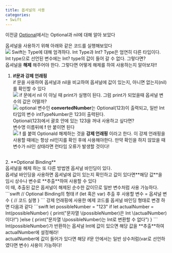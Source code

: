 ```yaml
---
title: 옵셔널의 사용
categories:
- Swift
---
```


이전글 [Optional](https://sweetfood-dev.github.io/Optional/)에서는 Optional과 nil에 대해 알아 보았다<br>

옵셔널을 사용하기 위해 아래와 같은 코드를 실행해보았다<br>
![](http://localhost:4000/optional.png)
Swift는 Type에 대해 엄격하다. Int Type과 Int? Type은 엄연히 다른 타입이다.<br>
Int type으로 선언된 변수에는 Int? type의 값이 들어 갈 수 없다. 그렇다면?<br>
옵셔널을 **해제** 해주어야 한다.  그렇다면 어떻게 해제를 하여 사용하는지 알아보자!!<br>

1.  **if문과 강제 언래핑**<br>
if 문을 사용하여 옵셔널과 nil을 비교하여 옵셔널에 값이 있는지, 아니면 없는지(nil)를 확인할 수 있다<br>
![](http://localhost:4000/Optional_if.png)
if 문에서 nil 이 아닐 때 print가 실행이 된다. 그럼 print가 되었을때 옵셔널 변수의 값은 어떨까?<br>
![<br>](http://localhost:4000/Optional_if2.png)
optional 변수인 **convertedNumber**는 Optional(123)이 출력되고, 일반 Int 타입의 변수 intTypeNumber은 123이 출력된다.<br>
Optional(123)에서 괄호 안에 있는 123을 꺼내 사용하고 싶다면?<br> 변수명 이름뒤에 **!** 만 붙이면 된다<br>
![](http://localhost:4000/Optional_if3.png)
**!** 를 붙여 Optionald 해제하는 것을 **강제 언래핑** 이라고 한다. 이 강제 언래핑을 사용할 때에는 항상 nil인지를 확인 후에 사용해야한다. 만약 확인을 하지 않았을 때 변수가 nil인 상태라면 런타임 오류가 발생할 것이다!
<br>
2.  **Optional Binding** <br>
옵셔널을 해제 하는 또 다른 방법엔 옵셔널 바인딩이 있다.<br>
옵셔널 바인딩을 사용하면 옵셔널에 값이 있는지 확인하고 값이 있다면**해당 값**을  임시 상수나 변수로 **추출**하여  사용할 수 있다<br>
이 때, 추출된 값은 옵셔널이 해제된 순수한 값이므로 일반 변수처럼 사용 가능하다.<br>
```swift
// Optional Binding의 형태
if (let 혹은 var) 추출 후 사용할 변수 = 옵셔널 변수 {
    // 코드 실행
}
```
강제 언래핑에 사용한 예제 코드를 옵셔널 바인딩 형태로 변경 하면 다음과 같다 
```swift
let possibleNumber = "123"
if let actualNumber = Int(possibleNumber) {
    print("문자열 \(possibleNumber)은 Int \(actualNumber) 이다!")
}else {
    print("문자열 \(possibleNumber)는 Int로 변환할 수 없다")
}
```
Int(possibleNumber)가 반환하는 옵셔널 Int에 값이 있으면 해당 값을 **추출**하여 actualNumber에 설정해라!<br>
actualNumber에 값이 들어가 있다면 해당 if문 안에서는 일반 상수처럼(var로 선언하였다면 변수) 사용이 가능하다!
